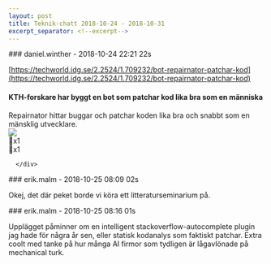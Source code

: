 ```yaml
---
layout: post
title: Teknik-chatt 2018-10-24 - 2018-10-31
excerpt_separator: <!--excerpt-->
---
```

<section class="message" markdown="1">
### daniel.winther - 2018-10-24 22:21 22s

[https://techworld.idg.se/2.2524/1.709232/bot-repairnator-patchar-kod](https://techworld.idg.se/2.2524/1.709232/bot-repairnator-patchar-kod)

<div class="attachment"><h4>KTH-forskare har byggt en bot som patchar kod lika bra som en människa</h4><div class="text">Repairnator hittar buggar och patchar koden lika bra och snabbt som en mänsklig utvecklare.</div>
<a href="https://techworld.idg.se/2.2524/1.709232/bot-repairnator-patchar-kod"><div class="linkdiv"><img src="/assets/blogAssets/KTH-forskare har byggt en bot som patchar kod lika bra som en människa" fallback="KTH-forskare har byggt en bot som patchar kod lika bra som en människa"/></div></a></div>
    
<div class="reactionsDiv">
<div class="reactionDiv">
<span title="joakoles reacted this way." class="reactionSpan">
👏x1</span>
</div>
     <div class="reactionDiv">
<span title="joakoles reacted this way." class="reactionSpan">
🤖x1</span>
</div>
     
      </div>
    
</section>
<section class="message" markdown="1">
### erik.malm - 2018-10-25 08:09 02s

Okej, det där peket borde vi köra ett litteraturseminarium på.
</section>
<section class="message" markdown="1">
### erik.malm - 2018-10-25 08:16 01s

Upplägget påminner om en intelligent stackoverflow-autocomplete plugin jag hade för några år sen, eller statisk kodanalys som faktiskt patchar. 
Extra coolt med tanke på hur många AI firmor som tydligen är lågavlönade på mechanical turk.

<!--excerpt-->
</section>